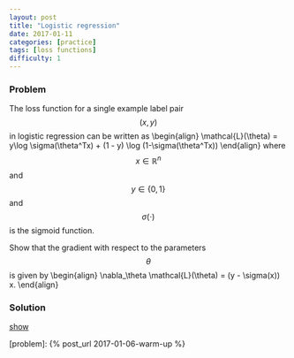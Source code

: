 ```yaml
---
layout: post
title: "Logistic regression"
date: 2017-01-11
categories: [practice]
tags: [loss functions]
difficulty: 1
---
```


### Problem ###

The loss function for a single example label pair $$(x, y)$$ in logistic
regression can be written as
\begin{align}
\mathcal{L}(\theta) = y\log \sigma(\theta^Tx) + (1 - y) \log (1-\sigma(\theta^Tx))
\end{align}
where $$x \in \mathbb{R}^n$$ and $$y \in \{0,1\}$$ and $$\sigma(\cdot)$$ is the
sigmoid function.

Show that the gradient with respect to the parameters $$\theta$$ is given by
\begin{align}
\nabla\_\theta \mathcal{L}(\theta) = (y - \sigma(x)) x.
\end{align}

### Solution ###
<a id='answer-toggle' href="#" onclick="toggleDiv()">show</a>

<div id="answer-block"  style="display:none;" markdown="1">
First let $$z = \theta^T x$$ and take the derivative
$$\frac{d}{dz}\mathcal{L}(\theta)$$. This gives

\begin{align}
\frac{d}{dz} \mathcal{L}(\theta) &= \frac{y}{\sigma(z)}\frac{d}{dz}\sigma(z) - \frac{(1 - y)}{(1-\sigma(z))} \frac{d}{dz}\sigma(z) \\\
&= \frac{y}{\sigma(z)}\sigma(z)(1-\sigma(z)) - \frac{(1-y)}{(1-\sigma(z))} \sigma(z) (1-\sigma(z)) \\\
&= y(1-\sigma(z)) - (1-y)\sigma(z) \\\
&= y - \sigma(z) \\\
\end{align}

We used the identity $$\frac{d}{dz}\sigma(z) = \sigma(z)(1-\sigma(z))$$ from an
earlier [problem]. Now to compute the derivative w.r.t $$\theta$$ we just apply
the chain rule
\begin{align}
\nabla\_\theta \mathcal{L}(\theta) &= \frac{d}{dz}  \mathcal{L}(\theta) \nabla\_\theta (\theta^Tx) \\\
&= (y - \sigma(z)) x
\end{align}
</div>

[problem]: {% post_url 2017-01-06-warm-up %} 
